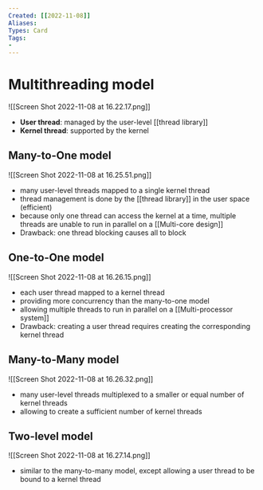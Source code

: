 ```yaml
---
Created: [[2022-11-08]]
Aliases: 
Types: Card
Tags: 
- 
---
```

# Multithreading model
![[Screen Shot 2022-11-08 at 16.22.17.png]]
- **User thread**: managed by the user-level [[thread library]]
- **Kernel thread**: supported by the kernel

## Many-to-One model
![[Screen Shot 2022-11-08 at 16.25.51.png]]
- many user-level threads mapped to a single kernel thread
- thread management is done by the [[thread library]] in the user space (efficient)
- because only one thread can access the kernel at a time, multiple threads are unable to run in parallel on a [[Multi-core design]]
- Drawback: one thread blocking causes all to block

## One-to-One model
![[Screen Shot 2022-11-08 at 16.26.15.png]]
- each user thread mapped to a kernel thread
- providing more concurrency than the many-to-one model
- allowing multiple threads to run in parallel on a [[Multi-processor system]]
- Drawback: creating a user thread requires creating the corresponding kernel thread

## Many-to-Many model
![[Screen Shot 2022-11-08 at 16.26.32.png]]
- many user-level threads multiplexed to a smaller or equal number of kernel threads
- allowing to create a sufficient number of kernel threads

## Two-level model
![[Screen Shot 2022-11-08 at 16.27.14.png]]
- similar to the many-to-many model, except allowing a user thread to be bound to a kernel thread